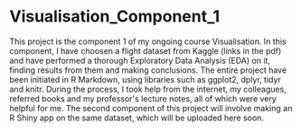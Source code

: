 # Visualisation_Component_1

This project is the component 1 of my ongoing course Visualisation. In this component, I have choosen a flight dataset from Kaggle (links in the pdf) and have performed a thorough Exploratory Data Analysis (EDA) on it, finding results from them and making conclusions. The entire project have been initiated in R Markdown, using libraries such as ggplot2, dplyr, tidyr and knitr. During the process, I took help from the internet, my colleagues, referred books and my professor's lecture notes, all of which were very helpful for me. The second component of this project will involve making an R Shiny app on the same dataset, which will be uploaded here soon.
